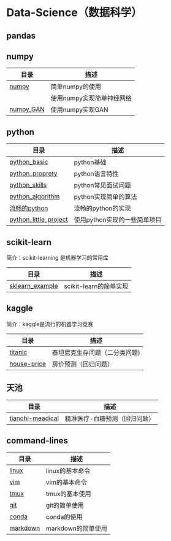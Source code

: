 # Data-Science（数据科学）## pandas## numpy目录 | 描述---|---[numpy](https://github.com/lizhe960118/cs231n/blob/master/python_numpy/python_and_numpy.ipynb) | 简单numpy的使用[]() | 使用numpy实现简单神经网络[numpy_GAN]() | 使用numpy实现GAN## python目录 | 描述---|---[python_basic](https://github.com/lizhe960118/Data-Science/blob/master/python/python-basic.md) | python基础[python_proprety](https://github.com/lizhe960118/Data-Science/blob/master/python/python-property.md) | python语言特性[python_skills](https://github.com/lizhe960118/Data-Science/blob/master/python/python-skills.md) | python常见面试问题[python_algorithm](https://github.com/lizhe960118/Data-Science/blob/master/python/python-algorithm.md) | python实现简单的算法[流畅的python](https://github.com/lizhe960118/Data-Science/tree/master/python/fluent_python/fluent_python.md) | 流畅的python的实现[python_little_project](https://github.com/lizhe960118/Data-Science/blob/master/python/little_python_project/little_python_project.md) | 使用python实现的一些简单项目## scikit-learn简介：scikit-learning 是机器学习的常用库目录 | 描述---|---[sklearn_example](https://github.com/lizhe960118/Data-Science/blob/master/scikit-learn/sklearn_example.ipynb) | scikit-learn的简单实现## kaggle简介：kaggle是流行的机器学习竞赛目录 | 描述---|---[titanic](https://github.com/lizhe960118/Data-Science/tree/master/kaggle/titanic) | 泰坦尼克生存问题（二分类问题)[house-price](https://github.com/lizhe960118/Data-Science/tree/master/kaggle/house-price) | 房价预测（回归问题） ## 天池目录 | 描述---|---[tianchi-meadical](https://github.com/lizhe960118/Data-Science/tree/master/tianchi-medical) | 精准医疗-血糖预测（回归问题）## command-lines目录 | 描述---|---[linux](https://github.com/lizhe960118/Data-Science/blob/master/command-lines/linux-use.md) | linux的基本命令[vim](https://github.com/lizhe960118/Data-Science/blob/master/command-lines/vim/vim-use.md) | vim的基本命令[tmux](https://github.com/lizhe960118/Data-Science/blob/master/command-lines/tmux-use.md) | tmux的基本使用[git](https://github.com/lizhe960118/Data-Science/blob/master/command-lines/git-use.md) | git的简单使用[conda](https://github.com/lizhe960118/Data-Science/blob/master/command-lines/conda-use.md) | conda的使用[markdown](https://github.com/lizhe960118/Data-Science/blob/master/command-lines/markdown-use.md) | markdown的简单使用